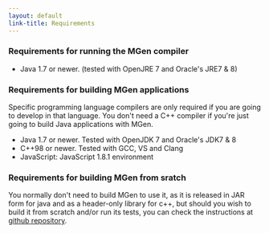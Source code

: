 ```yaml
---
layout: default
link-title: Requirements
---
```

### Requirements for running the MGen compiler

 * Java 1.7 or newer. (tested with OpenJRE 7 and Oracle's JRE7 & 8)


### Requirements for building MGen applications

Specific programming language compilers are only required if you are going to develop in that language. You don't need a C++ compiler if you're just going to build Java applications with MGen.

 * Java 1.7 or newer. Tested with OpenJDK 7 and Oracle's JDK7 & 8
 * C++98 or newer. Tested with GCC, VS and Clang
 * JavaScript: JavaScript 1.8.1 environment


### Requirements for building MGen from sratch

You normally don't need to build MGen to use it, as it is released in JAR form for java and as a header-only library for c++, but should you wish to build it from scratch and/or run its tests, you can check the instructions at <a href="https://github.com/culvertsoft/mgen">github repository</a>.


